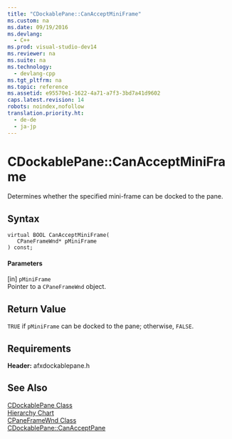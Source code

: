 ```yaml
---
title: "CDockablePane::CanAcceptMiniFrame"
ms.custom: na
ms.date: 09/19/2016
ms.devlang: 
  - C++
ms.prod: visual-studio-dev14
ms.reviewer: na
ms.suite: na
ms.technology: 
  - devlang-cpp
ms.tgt_pltfrm: na
ms.topic: reference
ms.assetid: e95570e1-1622-4a71-a7f3-3bd7a41d9602
caps.latest.revision: 14
robots: noindex,nofollow
translation.priority.ht: 
  - de-de
  - ja-jp
---
```

# CDockablePane::CanAcceptMiniFrame
Determines whether the specified mini-frame can be docked to the pane.  
  
## Syntax  
  
```  
virtual BOOL CanAcceptMiniFrame(  
   CPaneFrameWnd* pMiniFrame  
) const;  
```  
  
#### Parameters  
 [in] `pMiniFrame`  
 Pointer to a `CPaneFrameWnd` object.  
  
## Return Value  
 `TRUE` if `pMiniFrame` can be docked to the pane; otherwise, `FALSE`.  
  
## Requirements  
 **Header:** afxdockablepane.h  
  
## See Also  
 [CDockablePane Class](../vs140/CDockablePane-Class.md)   
 [Hierarchy Chart](../vs140/Hierarchy-Chart.md)   
 [CPaneFrameWnd Class](../vs140/CPaneFrameWnd-Class.md)   
 [CDockablePane::CanAcceptPane](../vs140/CDockablePane--CanAcceptPane.md)